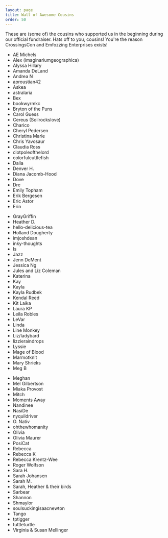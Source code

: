 ```yaml
---
layout: page
title: Wall of Awesome Cousins
order: 50
---
```


These are (some of) the cousins who supported us in the beginning during our official fundraiser. Hats off to you, cousins! You're the reason CrossingsCon and Emfozzing Enterprises exists!

<div id="wall-of-awesome-cousins" class="row">
  <div class="col-12 col-md-4">
    <ul>
      <li>AE Michels</li>
      <li>Alex (imaginariumgeographica)</li>
      <li>Alyssa Hillary</li>
      <li>Amanda DeLand</li>
      <li>Andrea N</li>
      <li>aproustian42</li>
      <li>Askea</li>
      <li>astralaria</li>
      <li>Bex</li>
      <li>bookwyrmkc</li>
      <li>Bryton of the Puns</li>
      <li>Carol Guess</li>
      <li>Cereus (Soilrockslove)</li>
      <li>Charico</li>
      <li>Cheryl Pedersen</li>
      <li>Christina Marie</li>
      <li>Chris Yavosaur</li>
      <li>Claudia Ross</li>
      <li>clotpoleofthelord</li>
      <li>colorfulcuttlefish</li>
      <li>Dalia</li>
      <li>Denver H.</li>
      <li>Diana Jacomb-Hood</li>
      <li>Dove</li>
      <li>Dre</li>
      <li>Emily Topham</li>
      <li>Erik Bergesen</li>
      <li>Eric Astor</li>
      <li>Erin</li>
    </ul>
  </div>
  <div class="col-12 col-md-4">
    <ul>
      <li>GrayGriffin</li>
      <li>Heather D.</li>
      <li>hello-delicious-tea</li>
      <li>Holland Dougherty</li>
      <li>imjoshdean</li>
      <li>inky-thoughts</li>
      <li>Is</li>
      <li>Jazz</li>
      <li>Jenn DeMent</li>
      <li>Jessica Ng</li>
      <li>Jules and Liz Coleman</li>
      <li>Katerina</li>
      <li>Kay</li>
      <li>Kayla</li>
      <li>Kayla Rudbek</li>
      <li>Kendal Reed</li>
      <li>Kit Laika</li>
      <li>Laura KP</li>
      <li>Leila Robles</li>
      <li>LeVar</li>
      <li>Linda</li>
      <li>Line Monkey</li>
      <li>Liz/ladybard</li>
      <li>lizzieraindrops</li>
      <li>Lyssie</li>
      <li>Mage of Blood</li>
      <li>Marmotknit</li>
      <li>Mary Shrieks</li>
      <li>Meg B</li>
    </ul>
  </div>
  <div class="col-12 col-md-4">
    <ul>
      <li>Meghan</li>
      <li>Mel Gilbertson</li>
      <li>Miaka Provost</li>
      <li>Mitch</li>
      <li>Moments Away</li>
      <li>Nandinee</li>
      <li>NasiDe</li>
      <li>nyquildriver</li>
      <li>O. Nativ</li>
      <li>ohthewhomanity</li>
      <li>Olivia</li>
      <li>Olivia Maurer</li>
      <li>PosiCat</li>
      <li>Rebecca</li>
      <li>Rebecca K</li>
      <li>Rebecca Krentz-Wee</li>
      <li>Roger Wolfson</li>
      <li>Sara H.</li>
      <li>Sarah Johansen</li>
      <li>Sarah M.</li>
      <li>Sarah, Heather & their birds</li>
      <li>Sarbear</li>
      <li>Shannon</li>
      <li>Shmaylor</li>
      <li>soulsuckingisaacnewton</li>
      <li>Tango</li>
      <li>tptigger</li>
      <li>tuttleturtle</li>
      <li>Virginia & Susan Mellinger</li>
    </ul>
  </div>
</div>
